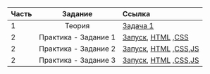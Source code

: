 | Часть |       Задание        | Ссылка                                                                                                                                                                                                                                                                                                    |
| ----- | :------------------: | :-------------------------------------------------------------------------------------------------------------------------------------------------------------------------------------------------------------------------------------------------------------------------------------------------------- |
| 1     |        Теория        | [Задача 1](https://github.com/fxshxr/frontend-test/blob/main/theory-1/answer.md)                                                                                                                                                                                                                          |
| 2     | Практика - Задание 1 | [Запуск](https://fxshxr.github.io/frontend-test/practice-1/), [HTML](https://github.com/fxshxr/frontend-test/blob/main/practice-1/index.html) ,[CSS](https://github.com/fxshxr/frontend-test/blob/main/practice-1/styles.css)                                                                             |
| 2     | Практика - Задание 2 | [Запуск](https://fxshxr.github.io/frontend-test/practice-2/), [HTML](https://github.com/fxshxr/frontend-test/blob/main/practice-2/index.html) ,[CSS](https://github.com/fxshxr/frontend-test/blob/main/practice-2/styles.css),[JS](https://github.com/fxshxr/frontend-test/blob/main/practice-2/index.js) |
| 2     | Практика - Задание 3 | [Запуск](https://fxshxr.github.io/frontend-test/practice-3/), [HTML](https://github.com/fxshxr/frontend-test/blob/main/practice-3/index.html) ,[CSS](https://github.com/fxshxr/frontend-test/blob/main/practice-3/styles.css),[JS](https://github.com/fxshxr/frontend-test/blob/main/practice-3/index.js) |
